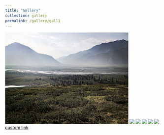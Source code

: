 ```yaml
---
title: "Gallery"
collection: gallery
permalink: /gallery/gall1
---
```


<html>
   <img src="/images/ak1.png"  width="400">
   <img src="images/image-002.jpg">
   <img src="images/image-003.jpg">
   <img src="images/image-004.jpg">
   <img src="images/image-005.jpg">
   <img src="images/image-006.jpg">
   <br><a href="https://www.google.com/" style="color: black; text-decoration: underline;text-decoration-style: dotted;">custom link</a>
</html>
